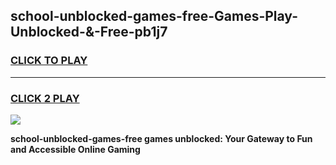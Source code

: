 
## school-unblocked-games-free-Games-Play-Unblocked-&-Free-pb1j7
<h3>
<a href="https://premium76.site?title=school-unblocked-games-free&ref=24A">CLICK TO PLAY</a></h3>
<hr>

<h3>
<a href="https://premium76.site?title=school-unblocked-games-free&ref=24A">CLICK 2 PLAY</a>
  
</h3>

<a href="https://premium76.site?title=school-unblocked-games-free&ref=24A"><img src="https://clearcache.store/games.png"></a>


**school-unblocked-games-free games unblocked: Your Gateway to Fun and Accessible Online Gaming**

